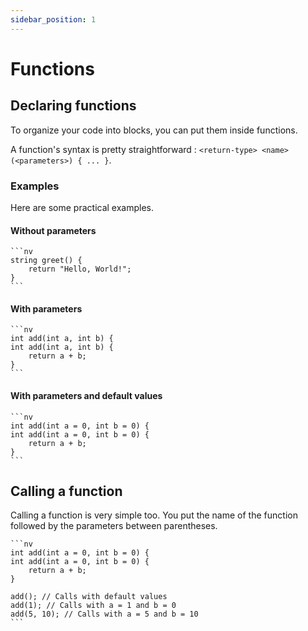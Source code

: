 ```yaml
---
sidebar_position: 1
---
```


# Functions

## Declaring functions

To organize your code into blocks, you can put them inside functions.

A function's syntax is pretty straightforward : `<return-type> <name>(<parameters>) { ... }`.

### Examples

Here are some practical examples.

#### Without parameters

    ```nv
    string greet() {
        return "Hello, World!";
    }
    ```

#### With parameters

    ```nv
    int add(int a, int b) {
    int add(int a, int b) {
        return a + b;
    }
    ```

#### With parameters and default values

    ```nv
    int add(int a = 0, int b = 0) {
    int add(int a = 0, int b = 0) {
        return a + b;
    }
    ```

## Calling a function

Calling a function is very simple too. You put the name of the function
followed by the parameters between parentheses.

    ```nv
    int add(int a = 0, int b = 0) {
    int add(int a = 0, int b = 0) {
        return a + b;
    }

    add(); // Calls with default values
    add(1); // Calls with a = 1 and b = 0
    add(5, 10); // Calls with a = 5 and b = 10
    ```
